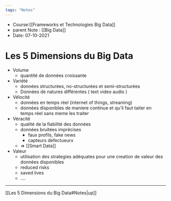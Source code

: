 ```yaml
---
tags: "Notes"
---
```


* Course:[[Frameworks et Technologies Big Data]]
* parent Note : [[Big Data]]
* Date: 07-10-2021 


# Les 5 Dimensions du Big Data
* Volume
	* quantité de données croissante 
* Variété
	* données structurées, no-structurées et semi-structurées 
	* Données de natures différentes ( text video audio )
* Vélocité
	* données en temps réel (internet of things, streaming)
	* données disponibles de maniere continue et qu'il faut taiter en temps réel sans meme les traiter 
* Véracité
	* qualité de la fiabilité des données 
	* données bruitées imprécises 
		* faux profils, fake news 
		* capteurs defectueurx 
	* => [[Smart Data]]
* Valeur 
	* utilisation des strategies adéquates pour une creation de valeur des données disponibles 
	* reduced risks 
	* saved lives 
	* .... 

---
[[Les 5 Dimensions du Big Data#Notes|up]]